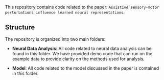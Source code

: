 This repository contains code related to the paper: `Assistive sensory-motor perturbations influence learned neural representations`. 

## Structure

The repository is organized into two main folders:

- **Neural Data Analysis**: All code related to neural data analysis can be found in this folder. We have provided demo code that can run on the example data to provide clarity on the methods used for analysis.
  
- **Model**: All code related to the model discussed in the paper is contained in this folder.
